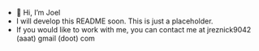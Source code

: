 - 👋 Hi, I’m Joel
- I will develop this README soon. This is just a placeholder.
- If you would like to work with me, you can contact me at jreznick9042 (aaat) gmail (doot) com

<!---
joelrez/joelrez is a ✨ special ✨ repository because its `README.md` (this file) appears on your GitHub profile.
You can click the Preview link to take a look at your changes.
--->
